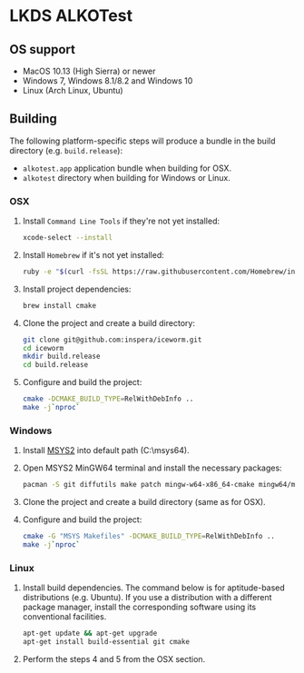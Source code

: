 # LKDS ALKOTest

## OS support

* MacOS 10.13 (High Sierra) or newer
* Windows 7, Windows 8.1/8.2 and Windows 10
* Linux (Arch Linux, Ubuntu)

## Building

The following platform-specific steps will produce a bundle in the build directory (e.g. `build.release`):
* `alkotest.app` application bundle when building for OSX.
* `alkotest` directory when building for Windows or Linux.

### OSX

1. Install `Command Line Tools` if they're not yet installed:
    ```bash
    xcode-select --install
    ```

2. Install `Homebrew` if it's not yet installed:
    ```bash
    ruby -e "$(curl -fsSL https://raw.githubusercontent.com/Homebrew/install/master/install)"
    ```

3. Install project dependencies:
    ```bash
    brew install cmake
    ```

4. Clone the project and create a build directory:
    ```bash
    git clone git@github.com:inspera/iceworm.git
    cd iceworm
    mkdir build.release
    cd build.release
    ```

5. Configure and build the project:
    ```bash
    cmake -DCMAKE_BUILD_TYPE=RelWithDebInfo ..
    make -j`nproc`
    ```

### Windows

1. Install [MSYS2](https://www.msys2.org/) into default path (C:\msys64).

2. Open MSYS2 MinGW64 terminal and install the necessary packages:
    ```bash
    pacman -S git diffutils make patch mingw-w64-x86_64-cmake mingw64/mingw-w64-x86_64-gcc
    ```
3. Clone the project and create a build directory (same as for OSX).

4. Configure and build the project:
    ```bash
    cmake -G "MSYS Makefiles" -DCMAKE_BUILD_TYPE=RelWithDebInfo ..
    make -j`nproc`
    ```

### Linux

1. Install build dependencies. The command below is for aptitude-based distributions (e.g. Ubuntu).  If you use a distribution with a different package manager, install the corresponding software using its conventional facilities.
    ```bash
    apt-get update && apt-get upgrade
    apt-get install build-essential git cmake
    ```

2. Perform the steps 4 and 5 from the OSX section.

